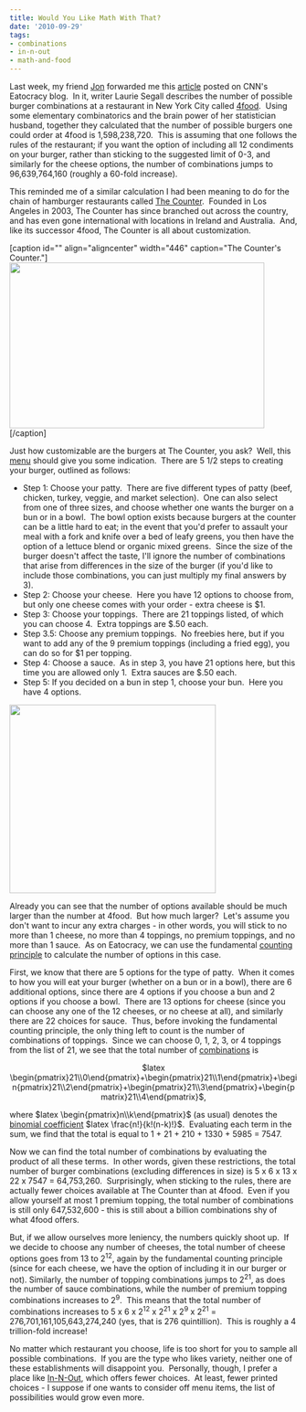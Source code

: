 ```yaml
---
title: Would You Like Math With That?
date: '2010-09-29'
tags:
- combinations
- in-n-out
- math-and-food
---
```


Last week, my friend <a href="http://foodjunta.com/author/jonathan/">Jon</a> forwarded me this <a href="http://eatocracy.cnn.com/2010/09/16/the-math-behind-96-million-burger-choices/">article</a> posted on CNN's Eatocracy blog.  In it, writer Laurie Segall describes the number of possible burger combinations at a restaurant in New York City called <a href="http://4food.com/">4food</a>.  Using some elementary combinatorics and the brain power of her statistician husband, together they calculated that the number of possible burgers one could order at 4food is 1,598,238,720.  This is assuming that one follows the rules of the restaurant; if you want the option of including all 12 condiments on your burger, rather than sticking to the suggested limit of 0-3, and similarly for the cheese options, the number of combinations jumps to 96,639,764,160 (roughly a 60-fold increase).

This reminded me of a similar calculation I had been meaning to do for the chain of hamburger restaurants called <a href="http://www.thecounterburger.com/">The Counter</a>.  Founded in Los Angeles in 2003, The Counter has since branched out across the country, and has even gone international with locations in Ireland and Australia.  And, like its successor 4food, The Counter is all about customization.

[caption id="" align="aligncenter" width="446" caption="The Counter&#39;s Counter."]<a href="http://www.thecounterburger.com/photoGallery/displayPhoto.php?id=35&amp;width=446&amp;height=290"><img src="http://www.thecounterburger.com/photoGallery/displayPhoto.php?id=35&amp;width=446&amp;height=290" alt="" width="446" height="290" /></a>[/caption]

Just how customizable are the burgers at The Counter, you ask?  Well, this <a href="http://www.thecounterburger.com/menu/">menu</a> should give you some indication.  There are 5 1/2 steps to creating your burger, outlined as follows:
<ul>
	<li>Step 1: Choose your patty.  There are five different types of patty (beef, chicken, turkey, veggie, and market selection).  One can also select from one of three sizes, and choose whether one wants the burger on a bun or in a bowl.  The bowl option exists because burgers at the counter can be a little hard to eat; in the event that you'd prefer to assault your meal with a fork and knife over a bed of leafy greens, you then have the option of a lettuce blend or organic mixed greens.  Since the size of the burger doesn't affect the taste, I'll ignore the number of combinations that arise from differences in the size of the burger (if you'd like to include those combinations, you can just multiply my final answers by 3).</li>
	<li>Step 2: Choose your cheese.  Here you have 12 options to choose from, but only one cheese comes with your order - extra cheese is $1.</li>
	<li>Step 3: Choose your toppings.  There are 21 toppings listed, of which you can choose 4.  Extra toppings are $.50 each.</li>
	<li>Step 3.5: Choose any premium toppings.  No freebies here, but if you want to add any of the 9 premium toppings (including a fried egg), you can do so for $1 per topping.</li>
	<li>Step 4: Choose a sauce.  As in step 3, you have 21 options here, but this time you are allowed only 1.  Extra sauces are $.50 each.</li>
	<li>Step 5: If you decided on a bun in step 1, choose your bun.  Here you have 4 options.</li>
</ul>
<a href="http://www.thecounterburger.com/photoGallery/displayPhoto.php?id=33&amp;width=361&amp;height=330"><img class="aligncenter" src="http://www.thecounterburger.com/photoGallery/displayPhoto.php?id=33&amp;width=361&amp;height=330" alt="" width="361" height="330" /></a>

Already you can see that the number of options available should be much larger than the number at 4food.  But how much larger?  Let's assume you don't want to incur any extra charges - in other words, you will stick to no more than 1 cheese, no more than 4 toppings, no premium toppings, and no more than 1 sauce.  As on Eatocracy, we can use the fundamental <a href="http://en.wikipedia.org/wiki/Rule_of_product">counting principle</a> to calculate the number of options in this case.

First, we know that there are 5 options for the type of patty.  When it comes to how you will eat your burger (whether on a bun or in a bowl), there are 6 additional options, since there are 4 options if you choose a bun and 2 options if you choose a bowl.  There are 13 options for cheese (since you can choose any one of the 12 cheeses, or no cheese at all), and similarly there are 22 choices for sauce.  Thus, before invoking the fundamental counting principle, the only thing left to count is the number of combinations of toppings.  Since we can choose 0, 1, 2, 3, or 4 toppings from the list of 21, we see that the total number of <a href="http://en.wikipedia.org/wiki/Combination">combinations</a> is
<p style="text-align: center;">$latex \begin{pmatrix}21\\0\end{pmatrix}+\begin{pmatrix}21\\1\end{pmatrix}+\begin{pmatrix}21\\2\end{pmatrix}+\begin{pmatrix}21\\3\end{pmatrix}+\begin{pmatrix}21\\4\end{pmatrix}$,</p>
<p style="text-align: left;">where $latex \begin{pmatrix}n\\k\end{pmatrix}$ (as usual) denotes the <a href="http://en.wikipedia.org/wiki/Binomial_coefficient">binomial coefficient</a> $latex \frac{n!}{k!(n-k)!}$.  Evaluating each term in the sum, we find that the total is equal to 1 + 21 + 210 + 1330 + 5985 = 7547.</p>
<p style="text-align: left;">Now we can find the total number of combinations by evaluating the product of all these terms.  In other words, given these restrictions, the total number of burger combinations (excluding differences in size) is 5 x 6 x 13 x 22 x 7547 = 64,753,260.  Surprisingly, when sticking to the rules, there are actually fewer choices available at The Counter than at 4food.  Even if you allow yourself at most 1 premium topping, the total number of combinations is still only 647,532,600 - this is still about a billion combinations shy of what 4food offers.</p>
<p style="text-align: left;">But, if we allow ourselves more leniency, the numbers quickly shoot up.  If we decide to choose any number of cheeses, the total number of cheese options goes from 13 to 2<sup>12</sup>, again by the fundamental counting principle (since for each cheese, we have the option of including it in our burger or not).  Similarly, the number of topping combinations jumps to 2<sup>21</sup>, as does the number of sauce combinations, while the number of premium topping combinations increases to 2<sup>9</sup>.  This means that the total number of combinations increases to 5 x 6 x 2<sup>12</sup> x 2<sup>21</sup> x 2<sup>9</sup> x 2<sup>21</sup> = 276,701,161,105,643,274,240 (yes, that is 276 quintillion).  This is roughly a 4 trillion-fold increase!</p>
<p style="text-align: left;">No matter which restaurant you choose, life is too short for you to sample all possible combinations.  If you are the type who likes variety, neither one of these establishments will disappoint you.  Personally, though, I prefer a place like <a href="http://en.wikipedia.org/wiki/In-N-Out_Burger">In-N-Out</a>, which offers fewer choices.  At least, fewer printed choices - I suppose if one wants to consider off menu items, the list of possibilities would grow even more.</p>
<p style="text-align: center;"></p>
<p style="text-align: left;"></p>
